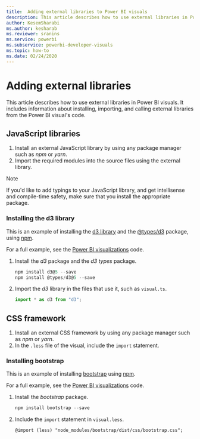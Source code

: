 ```yaml
---
title:  Adding external libraries to Power BI visuals
description: This article describes how to use external libraries in Power BI visuals.
author: KesemSharabi
ms.author: kesharab
ms.reviewer: sranins
ms.service: powerbi
ms.subservice: powerbi-developer-visuals
ms.topic: how-to
ms.date: 02/24/2020
---
```

# Adding external libraries

This article describes how to use external libraries in Power BI visuals. It includes information about installing, importing, and calling external libraries from the Power BI visual's code.

## JavaScript libraries

1. Install an external JavaScript library by using any package manager such as *npm* or *yarn*.
2. Import the required modules into the source files using the external library.

>[!NOTE]
>If you'd like to add typings to your JavaScript library, and get intellisense and compile-time safety, make sure that you install the appropriate package.

### Installing the d3 library

This is an example of installing the [d3 library](https://www.npmjs.com/package/d3) and the [@types/d3](https://www.npmjs.com/package/@types/d3) package, using [npm](https://www.npmjs.com/).

For a full example, see the [Power BI visualizations](https://github.com/microsoft/powerbi-visuals-gantt/blob/master/src/gantt.ts#L29) code.

1. Install the *d3* package and the *d3 types* package.

    ```powershell
    npm install d3@5 --save
    npm install @types/d3@5 --save
    ```

2. Import the *d3* library in the files that use it, such as `visual.ts`.

    ```typescript
    import * as d3 from "d3";
    ```

## CSS framework

1. Install an external CSS framework by using any package manager such as *npm* or *yarn*.
2. In the `.less` file of the visual, include the `import` statement.

### Installing bootstrap

This is an example of installing [bootstrap](https://www.npmjs.com/package/bootstrap) using [npm](https://www.npmjs.com/).

For a full example, see the [Power BI visualizations](https://github.com/Microsoft/powerbi-visuals-sankey/blob/c8200da56913cd8b253be949a35fad0f4472b6de/style/visual.less#L32) code.

1. Install the *bootstrap* package.

    ```powershell
    npm install bootstrap --save
    ```

2. Include the `import` statement in `visual.less`.

    ```less
    @import (less) "node_modules/bootstrap/dist/css/bootstrap.css";
    ```
